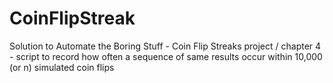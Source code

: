 # CoinFlipStreak
Solution to Automate the Boring Stuff - Coin Flip Streaks project / chapter 4 - script to record how often a sequence of same results occur within 10,000 (or n) simulated coin flips
